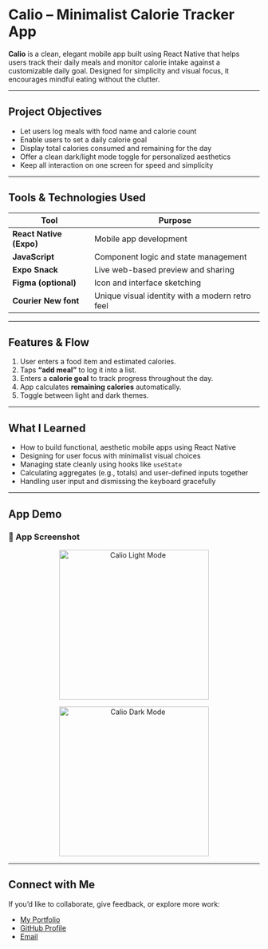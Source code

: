 # Calio – Minimalist Calorie Tracker App

**Calio** is a clean, elegant mobile app built using React Native that helps users track their daily meals and monitor calorie intake against a customizable daily goal. Designed for simplicity and visual focus, it encourages mindful eating without the clutter.

---

## Project Objectives

- Let users log meals with food name and calorie count
- Enable users to set a daily calorie goal
- Display total calories consumed and remaining for the day
- Offer a clean dark/light mode toggle for personalized aesthetics
- Keep all interaction on one screen for speed and simplicity

---

## Tools & Technologies Used

| Tool | Purpose |
|------|---------|
| **React Native (Expo)** | Mobile app development |
| **JavaScript** | Component logic and state management |
| **Expo Snack** | Live web-based preview and sharing |
| **Figma (optional)** | Icon and interface sketching |
| **Courier New font** | Unique visual identity with a modern retro feel |

---

## Features & Flow

1. User enters a food item and estimated calories.
2. Taps **“add meal”** to log it into a list.
3. Enters a **calorie goal** to track progress throughout the day.
4. App calculates **remaining calories** automatically.
5. Toggle between light and dark themes.

---

## What I Learned

- How to build functional, aesthetic mobile apps using React Native
- Designing for user focus with minimalist visual choices
- Managing state cleanly using hooks like `useState`
- Calculating aggregates (e.g., totals) and user-defined inputs together
- Handling user input and dismissing the keyboard gracefully

---

## App Demo

### 📱 App Screenshot
<p align="center">
  <img src="https://github.com/user-attachments/assets/413d151d-f50c-49b5-b80e-b202f41aab3f" alt="Calio Light Mode" width="300"/>
</p>

<p align="center">
  <img src="https://github.com/user-attachments/assets/7525dd67-e3fe-42f4-b182-09f9a021413f" alt="Calio Dark Mode" width="300"/>
</p>

---

## Connect with Me

If you’d like to collaborate, give feedback, or explore more work:

- [My Portfolio](https://lakhani-haya.github.io)
- [GitHub Profile](https://github.com/lakhani-haya)
- [Email](mailto:hy.lakhanii@gmail.com)
